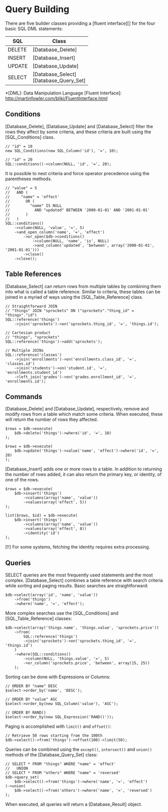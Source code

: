 
# Query Building

There are five builder classes providing a [fluent interface][] for the four basic SQL DML
statements:

 SQL    | Class
 ---    | -----
 DELETE | [Database_Delete]
 INSERT | [Database_Insert]
 UPDATE | [Database_Update]
 SELECT | [Database_Select] <br /> [Database_Query_Set]

*[DML]: Data Manipulation Language
[Fluent Interface]: http://martinfowler.com/bliki/FluentInterface.html


## Conditions

[Database_Delete], [Database_Update] and [Database_Select] filter the rows they
affect by some criteria, and these criteria are built using the [SQL_Conditions]
class.

    // "id" = 10
    new SQL_Conditions(new SQL_Column('id'), '=', 10);

    // "id" = 20
    SQL::conditions()->column(NULL, 'id', '=', 20);

It is possible to nest criteria and force operator precedence using the parentheses methods.

    // "value" = 5
    //   AND (
    //     "name" = 'effect'
    //       OR (
    //         "name" IS NULL
    //           AND "updated" BETWEEN '2000-01-01' AND '2001-01-01'
    //       )
    //   )
    SQL::conditions()
        ->column(NULL, 'value', '=', 5)
        ->and_open_column('name', '=', 'effect')
            ->or_open($db->conditions()
                ->column(NULL, 'name', 'is', NULL)
                ->and_column('updated', 'between', array('2000-01-01', '2001-01-01')))
            ->close()
        ->close();


## Table References

[Database_Select] can return rows from multiple tables by combining them into what is called a
table reference. Similar to criteria, these tables can be joined in a myriad of ways using the
[SQL_Table_Reference] class.

    // Straightforward JOIN
    // "things" JOIN "sprockets" ON ("sprockets"."thing_id" = "things"."id")
    SQL::reference('things')
        ->join('sprockets')->on('sprockets.thing_id', '=', 'things.id');

    // Cartesian product
    // "things", "sprockets"
    SQL::reference('things')->add('sprockets');

    // Multiple JOINs
    SQL::reference('classes')
        ->join('enrollments')->on('enrollments.class_id', '=', 'classes.id')
        ->join('students')->on('student.id', '=', 'enrollments.student_id')
        ->left_join('grades')->on('grades.enrollment_id', '=', 'enrollments.id');


## Commands

[Database_Delete] and [Database_Update], respectively, remove and modify rows from a
table which match some criteria. When executed, these will return the number of rows they affected.

    $rows = $db->execute(
        $db->delete('things')->where('id', '=', 10)
    );

    $rows = $db->execute(
        $db->update('things')->value('name', 'effect')->where('id', '=', 20)
    );

[Database_Insert] adds one or more rows to a table. In addition to returning the number of
rows added, it can also return the primary key, or identity, of one of the rows.

    $rows = $db->execute(
        $db->insert('things')
            ->columns(array('name', 'value'))
            ->values(array('effect', 5))
    );

    list($rows, $id) = $db->execute(
        $db->insert('things')
            ->columns(array('name', 'value'))
            ->values(array('effect', 8))
            ->identity('id')
    );

[!!] For some systems, fetching the identity requires extra processing.


## Queries

SELECT queries are the most frequently used statements and the most complex. [Database_Select]
combines a table reference with search criteria while sorting and paging results. Basic searches are
straightforward:

    $db->select(array('id', 'name', 'value'))
        ->from('things')
        ->where('name', '=', 'effect');

More complex searches use the [SQL_Conditions] and [SQL_Table_Reference] classes:

    $db->select(array('things.name', 'things.value', 'sprockets.price'))
        ->from(
            SQL::reference('things')
            ->join('sprockets')->on('sprockets.thing_id', '=', 'things.id')
        )
        ->where(SQL::conditions()
            ->column(NULL, 'things.value', '=', 5)
            ->or_column('sprockets.price', 'between', array(15, 25))
        );

Sorting can be done with Expressions or Columns:

    // ORDER BY "name" DESC
    $select->order_by('name', 'DESC');

    // ORDER BY "value" ASC
    $select->order_by(new SQL_Column('value'), 'ASC');

    // ORDER BY RAND()
    $select->order_by(new SQL_Expression('RAND()'));

Paging is accomplished with `limit()` and `offset()`:

    // Retrieve 50 rows starting from the 100th
    $db->select()->from('things')->offset(100)->limit(50);

Queries can be combined using the `except()`, `intersect()` and `union()` methods of the
[Database_Query_Set] class:

    // SELECT * FROM "things" WHERE "name" = 'effect'
    //   UNION
    // SELECT * FROM "others" WHERE "name" = 'reversed'
    $db->query_set(
        $db->select()->from('things')->where('name', '=', 'effect')
    )->union(
        $db->select()->from('others')->where('name', '=', 'reversed')
    );

When executed, all queries will return a [Database_Result] object.
